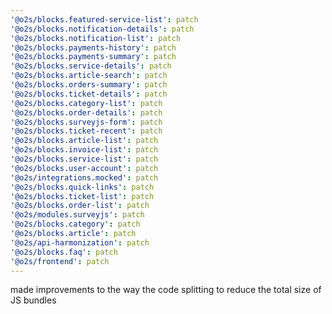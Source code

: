 ```yaml
---
'@o2s/blocks.featured-service-list': patch
'@o2s/blocks.notification-details': patch
'@o2s/blocks.notification-list': patch
'@o2s/blocks.payments-history': patch
'@o2s/blocks.payments-summary': patch
'@o2s/blocks.service-details': patch
'@o2s/blocks.article-search': patch
'@o2s/blocks.orders-summary': patch
'@o2s/blocks.ticket-details': patch
'@o2s/blocks.category-list': patch
'@o2s/blocks.order-details': patch
'@o2s/blocks.surveyjs-form': patch
'@o2s/blocks.ticket-recent': patch
'@o2s/blocks.article-list': patch
'@o2s/blocks.invoice-list': patch
'@o2s/blocks.service-list': patch
'@o2s/blocks.user-account': patch
'@o2s/integrations.mocked': patch
'@o2s/blocks.quick-links': patch
'@o2s/blocks.ticket-list': patch
'@o2s/blocks.order-list': patch
'@o2s/modules.surveyjs': patch
'@o2s/blocks.category': patch
'@o2s/blocks.article': patch
'@o2s/api-harmonization': patch
'@o2s/blocks.faq': patch
'@o2s/frontend': patch
---
```


made improvements to the way the code splitting to reduce the total size of JS bundles
